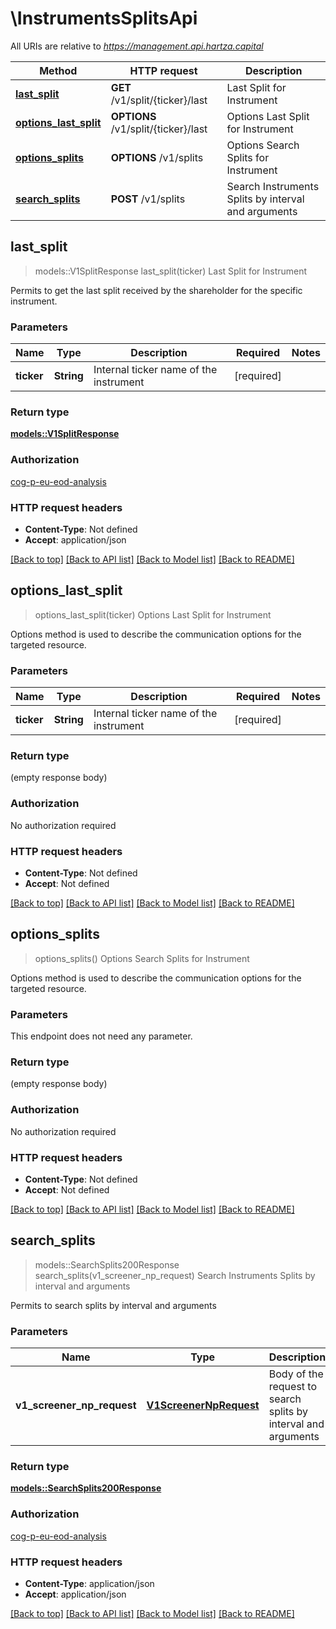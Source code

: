 # \InstrumentsSplitsApi

All URIs are relative to *https://management.api.hartza.capital*

Method | HTTP request | Description
------------- | ------------- | -------------
[**last_split**](InstrumentsSplitsApi.md#last_split) | **GET** /v1/split/{ticker}/last | Last Split for Instrument
[**options_last_split**](InstrumentsSplitsApi.md#options_last_split) | **OPTIONS** /v1/split/{ticker}/last | Options Last Split for Instrument
[**options_splits**](InstrumentsSplitsApi.md#options_splits) | **OPTIONS** /v1/splits | Options Search Splits for Instrument
[**search_splits**](InstrumentsSplitsApi.md#search_splits) | **POST** /v1/splits | Search Instruments Splits by interval and arguments



## last_split

> models::V1SplitResponse last_split(ticker)
Last Split for Instrument

Permits to get the last split received by the shareholder for the specific instrument.

### Parameters


Name | Type | Description  | Required | Notes
------------- | ------------- | ------------- | ------------- | -------------
**ticker** | **String** | Internal ticker name of the instrument | [required] |

### Return type

[**models::V1SplitResponse**](v1SplitResponse.md)

### Authorization

[cog-p-eu-eod-analysis](../README.md#cog-p-eu-eod-analysis)

### HTTP request headers

- **Content-Type**: Not defined
- **Accept**: application/json

[[Back to top]](#) [[Back to API list]](../README.md#documentation-for-api-endpoints) [[Back to Model list]](../README.md#documentation-for-models) [[Back to README]](../README.md)


## options_last_split

> options_last_split(ticker)
Options Last Split for Instrument

Options method is used to describe the communication options for the targeted resource.

### Parameters


Name | Type | Description  | Required | Notes
------------- | ------------- | ------------- | ------------- | -------------
**ticker** | **String** | Internal ticker name of the instrument | [required] |

### Return type

 (empty response body)

### Authorization

No authorization required

### HTTP request headers

- **Content-Type**: Not defined
- **Accept**: Not defined

[[Back to top]](#) [[Back to API list]](../README.md#documentation-for-api-endpoints) [[Back to Model list]](../README.md#documentation-for-models) [[Back to README]](../README.md)


## options_splits

> options_splits()
Options Search Splits for Instrument

Options method is used to describe the communication options for the targeted resource.

### Parameters

This endpoint does not need any parameter.

### Return type

 (empty response body)

### Authorization

No authorization required

### HTTP request headers

- **Content-Type**: Not defined
- **Accept**: Not defined

[[Back to top]](#) [[Back to API list]](../README.md#documentation-for-api-endpoints) [[Back to Model list]](../README.md#documentation-for-models) [[Back to README]](../README.md)


## search_splits

> models::SearchSplits200Response search_splits(v1_screener_np_request)
Search Instruments Splits by interval and arguments

Permits to search splits by interval and arguments

### Parameters


Name | Type | Description  | Required | Notes
------------- | ------------- | ------------- | ------------- | -------------
**v1_screener_np_request** | [**V1ScreenerNpRequest**](V1ScreenerNpRequest.md) | Body of the request to search splits by interval and arguments | [required] |

### Return type

[**models::SearchSplits200Response**](SearchSplits_200_response.md)

### Authorization

[cog-p-eu-eod-analysis](../README.md#cog-p-eu-eod-analysis)

### HTTP request headers

- **Content-Type**: application/json
- **Accept**: application/json

[[Back to top]](#) [[Back to API list]](../README.md#documentation-for-api-endpoints) [[Back to Model list]](../README.md#documentation-for-models) [[Back to README]](../README.md)

